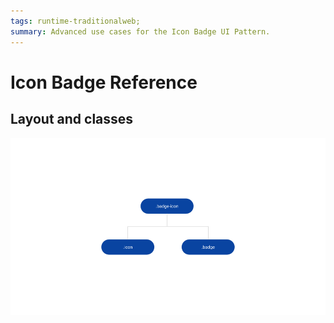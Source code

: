 ```yaml
---
tags: runtime-traditionalweb; 
summary: Advanced use cases for the Icon Badge UI Pattern.
---
```


# Icon Badge Reference

## Layout and classes

![](<images/iconbadge-image-2.png?width=650>)
